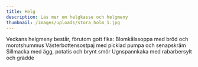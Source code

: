 ```yaml
---
title: Helg
description: Läs mer om helgkasse och helgmeny
thumbnail: /images/uploads/stora_holm_1.jpg
---
```

Veckans helgmeny består, förutom gott fika:
Blomkålssoppa med bröd och morotshummus
Västerbottensostpaj med picklad pumpa och senapskräm
Sillmacka med ägg, potatis och brynt smör
Ugnspannkaka med rabarbersylt och grädde
